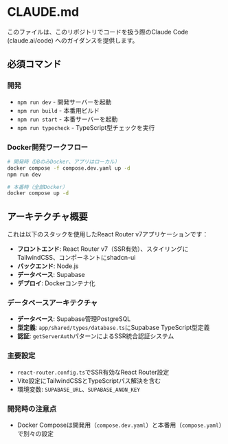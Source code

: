# CLAUDE.md

このファイルは、このリポジトリでコードを扱う際のClaude Code (claude.ai/code) へのガイダンスを提供します。

## 必須コマンド

### 開発

- `npm run dev` - 開発サーバーを起動
- `npm run build` - 本番用ビルド
- `npm run start` - 本番サーバーを起動
- `npm run typecheck` - TypeScript型チェックを実行

### Docker開発ワークフロー

```bash
# 開発時（DBのみDocker、アプリはローカル）
docker compose -f compose.dev.yaml up -d
npm run dev

# 本番時（全部Docker）
docker compose up -d
```

## アーキテクチャ概要

これは以下のスタックを使用したReact Router v7アプリケーションです：

- **フロントエンド**: React Router v7（SSR有効）、スタイリングにTailwindCSS、コンポーネントにshadcn-ui
- **バックエンド**: Node.js
- **データベース**: Supabase
- **デプロイ**: Dockerコンテナ化

### データベースアーキテクチャ

- **データベース**: Supabase管理PostgreSQL
- **型定義**: `app/shared/types/database.ts`にSupabase TypeScript型定義
- **認証**: `getServerAuth`パターンによるSSR統合認証システム

### 主要設定

- `react-router.config.ts`でSSR有効なReact Router設定
- Vite設定にTailwindCSSとTypeScriptパス解決を含む
- 環境変数: `SUPABASE_URL`、`SUPABASE_ANON_KEY`

### 開発時の注意点

- Docker Composeは開発用（`compose.dev.yaml`）と本番用（`compose.yaml`）で別々の設定
